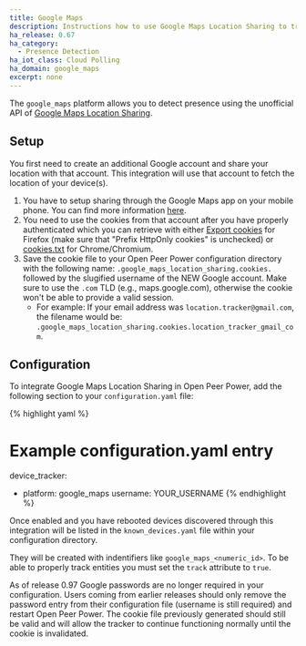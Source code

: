 ```yaml
---
title: Google Maps
description: Instructions how to use Google Maps Location Sharing to track devices in Open Peer Power.
ha_release: 0.67
ha_category:
  - Presence Detection
ha_iot_class: Cloud Polling
ha_domain: google_maps
excerpt: none
---
```


The `google_maps` platform allows you to detect presence using the unofficial API of [Google Maps Location Sharing](https://myaccount.google.com/locationsharing).

## Setup

You first need to create an additional Google account and share your location with that account. This integration will use that account to fetch the location of your device(s). 

1. You have to setup sharing through the Google Maps app on your mobile phone. You can find more information [here](https://support.google.com/accounts?p=location_sharing).
2. You need to use the cookies from that account after you have properly authenticated which you can retrieve with either [Export cookies](https://addons.mozilla.org/en-US/firefox/addon/export-cookies-txt/?src=search) for Firefox (make sure that "Prefix HttpOnly cookies" is unchecked) or [cookies.txt](https://chrome.google.com/webstore/detail/cookiestxt/njabckikapfpffapmjgojcnbfjonfjfg?hl=en-US) for Chrome/Chromium.
3. Save the cookie file to your Open Peer Power configuration directory with the following name: `.google_maps_location_sharing.cookies.` followed by the slugified username of the NEW Google account. Make sure to use the `.com` TLD (e.g., maps.google.com), otherwise the cookie won't be able to provide a valid session.
   - For example: If your email address was `location.tracker@gmail.com`, the filename would be: `.google_maps_location_sharing.cookies.location_tracker_gmail_com`.

## Configuration

To integrate Google Maps Location Sharing in Open Peer Power, add the following section to your `configuration.yaml` file:

{% highlight yaml %}
# Example configuration.yaml entry
device_tracker:
  - platform: google_maps
    username: YOUR_USERNAME
{% endhighlight %}

Once enabled and you have rebooted devices discovered through this integration will be listed in the `known_devices.yaml` file within your configuration directory.

They will be created with indentifiers like `google_maps_<numeric_id>`. To be able to properly track entities you must set the `track` attribute to `true`. 

<div class='note'>
As of release 0.97 Google passwords are no longer required in your configuration. Users coming from earlier releases should only remove the password entry from their configuration file (username is still required) and restart Open Peer Power. The cookie file previously generated should still be valid and will allow the tracker to continue functioning normally until the cookie is invalidated.
</div>

